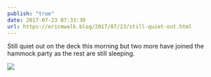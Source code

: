 ```yaml
---
publish: "true"
date: 2017-07-23 07:33:30
url: https://ericmwalk.blog/2017/07/23/still-quiet-out.html
---
```


Still quiet out on the deck this morning but two more have joined the hammock party as the rest are still sleeping.

![](https://ericmwalk.blog/uploads/2022/27641c048d.jpg)
